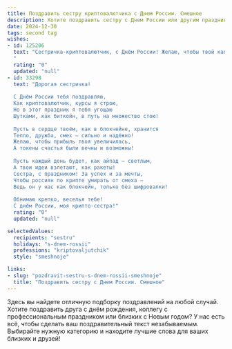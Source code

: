 ```yaml
---
title: Поздравить сестру криптовалютчика с Днем России. Смешное
description: Хотите поздравить сестру с Днем России или другим праздником? Наш ИИ создаст незабываемое поздравление, а вы обязательно выделитесь среди других.  
date: 2024-12-30
tags: second tag
wishes:
- id: 125206
  text: "Сестричка-криптовалютчик, с Днём России! Желаю, чтобы твой капитал рос быстрее, чем курс биткоина после новостей о новом законе,  а  депутаты  в  Госдуме  только  и  делали, что  завидовали  твоим  успехам!  Пусть  все твои  майнеры  работают  без перебоев, а  блокчейн  никогда  не  забивается! С праздником!
  "
  rating: "0"
  updated: "null"
- id: 33298
  text: "Дорогая сестричка!
  
  С Днём России тебя поздравляю,
  Как криптовалютчик, курсы я строю,
  Но в этот праздник я тебя угощаю
  Шутками, как биткойн, в путь на множество стою!
  
  Пусть в сердце твоём, как в блокчейне, хранится
  Тепло, дружба, смех — сильно и надёжно!
  Желаю, чтобы прибыль твоя увеличилась,
  А токены счастья были вечны и возможны!
  
  Пусть каждый день будет, как айпад — светлым,
  А твои идеи взлетают, как ракеты!
  Сестра, с праздником! За успех и за мечты,
  Чтобы россиян по крипте умирать от смеха —
  Ведь он у нас как блокчейн, только без шифровалки!
  
  Обнимаю крепко, веселья тебе!
  С днём России, моя крипто-сестра!"
  rating: "0"
  updated: "null"

selectedValues:
  recipients: "sestru"
  holidays: "s-dnem-rossii"
  professions: "kriptovaljutchik"
  style: "smeshnoje"

links:
- slug: "pozdravit-sestru-s-dnem-rossii-smeshnoje"
  title: "Поздравить сестру с Днем России. Смешное"
---
```


Здесь вы найдете отличную подборку поздравлений на любой случай.
Хотите поздравить друга с днём рождения, коллегу с профессиональным праздником или близких с Новым годом? У нас есть всё, чтобы сделать ваш поздравительный текст незабываемым. Выбирайте нужную категорию и находите лучшие слова для ваших близких и друзей!
